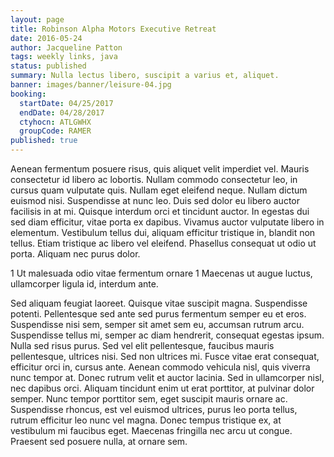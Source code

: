 ```yaml
---
layout: page
title: Robinson Alpha Motors Executive Retreat
date: 2016-05-24
author: Jacqueline Patton
tags: weekly links, java
status: published
summary: Nulla lectus libero, suscipit a varius et, aliquet.
banner: images/banner/leisure-04.jpg
booking:
  startDate: 04/25/2017
  endDate: 04/28/2017
  ctyhocn: ATLGWHX
  groupCode: RAMER
published: true
---
```

Aenean fermentum posuere risus, quis aliquet velit imperdiet vel. Mauris consectetur id libero ac lobortis. Nullam commodo consectetur leo, in cursus quam vulputate quis. Nullam eget eleifend neque. Nullam dictum euismod nisi. Suspendisse at nunc leo. Duis sed dolor eu libero auctor facilisis in at mi. Quisque interdum orci et tincidunt auctor. In egestas dui sed diam efficitur, vitae porta ex dapibus. Vivamus auctor vulputate libero in elementum. Vestibulum tellus dui, aliquam efficitur tristique in, blandit non tellus. Etiam tristique ac libero vel eleifend. Phasellus consequat ut odio ut porta. Aliquam nec purus dolor.

1 Ut malesuada odio vitae fermentum ornare
1 Maecenas ut augue luctus, ullamcorper ligula id, interdum ante.

Sed aliquam feugiat laoreet. Quisque vitae suscipit magna. Suspendisse potenti. Pellentesque sed ante sed purus fermentum semper eu et eros. Suspendisse nisi sem, semper sit amet sem eu, accumsan rutrum arcu. Suspendisse tellus mi, semper ac diam hendrerit, consequat egestas ipsum. Nulla sed risus purus.
Sed vel elit pellentesque, faucibus mauris pellentesque, ultrices nisi. Sed non ultrices mi. Fusce vitae erat consequat, efficitur orci in, cursus ante. Aenean commodo vehicula nisl, quis viverra nunc tempor at. Donec rutrum velit et auctor lacinia. Sed in ullamcorper nisl, nec dapibus orci. Aliquam tincidunt enim ut erat porttitor, at pulvinar dolor semper. Nunc tempor porttitor sem, eget suscipit mauris ornare ac. Suspendisse rhoncus, est vel euismod ultrices, purus leo porta tellus, rutrum efficitur leo nunc vel magna. Donec tempus tristique ex, at vestibulum mi faucibus eget. Maecenas fringilla nec arcu ut congue. Praesent sed posuere nulla, at ornare sem.
